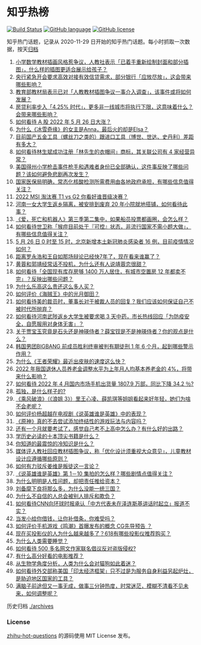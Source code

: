 # 知乎热榜
[![Build Status](https://github.com/ToWeLong/zhihu-hot-questions/workflows/CI/badge.svg)](https://github.com/ToWeLong/zhihu-hot-questions/actions)
[![GitHub language](https://img.shields.io/badge/language-golang-orange.svg)](https://golang.org/)
[![GitHub license](https://img.shields.io/github/license/ToWeLong/zhihu-hot-questions)](https://github.com/ToWeLong/zhihu-hot-questions/blob/main/LICENSE)

知乎热门话题，记录从 2020-11-29 日开始的知乎热门话题。每小时抓取一次数据，按天[归档](./archives)

<!-- BEGIN -->

1. [小学数学教材插画风格惹争议，人教社表示「已着手重新绘制封面和部分插图」，什么样的插图更适合展示给孩子？](https://www.zhihu.com/question/534170710)
1. [央行紧急开会要求高效对接有效信贷需求，部分银行「应放尽放」，这会带来哪些影响？](https://www.zhihu.com/question/534538753)
1. [教育部教材局表示已对「人教教材插图争议一事介入调查」，该事件或将如何发展？](https://www.zhihu.com/question/534638026)
1. [房贷利率步入「4.25% 时代」，更多非一线城市将执行下限，这意味着什么？会带来哪些影响？](https://www.zhihu.com/question/534259251)
1. [如何看待 A 股 2022 年 5 月 26 日大涨？](https://www.zhihu.com/question/534660175)
1. [为什么《冰雪奇缘》的女主是Anna，最后火的却是Elsa？](https://www.zhihu.com/question/361926542)
1. [目前国产五金工具（螺丝刀之类的）跟进口工具（博世、世达、史丹利）差距有多大？](https://www.zhihu.com/question/367008976)
1. [如何看待林生斌成功注册「林先生的衣帽间」商标，其关联公司有 4 家经营异常？](https://www.zhihu.com/question/534459512)
1. [美国得州小学枪击事件枪手和遇难者身份已全部确认，这件事反映了哪些问题？该如何避免悲剧再次发生？](https://www.zhihu.com/question/534607678)
1. [国家医保局明确，常态化核酸检测所需费用由各地政府承担，有哪些信息值得关注？](https://www.zhihu.com/question/534674712)
1. [2022 MSI 淘汰赛 T1 vs G2 你看好谁晋级决赛？](https://www.zhihu.com/question/534512359)
1. [河南一女大学生返乡隔离，被安排到废弃 20 年小院就地搭铺，如何看待此事？](https://www.zhihu.com/question/534445187)
1. [《爱，死亡和机器人》第三季第二集中，如果船员投票都画圈，会怎么样？](https://www.zhihu.com/question/534025412)
1. [如何看待世卫称「猴痘目前处于『可控』状态，非流行国家不需小题大做」，有哪些信息值得关注？](https://www.zhihu.com/question/534602685)
1. [5 月 26 日 0 时至 15 时，北京新增本土新冠肺炎感染者 16 例，目前疫情情况如何？](https://www.zhihu.com/question/534672196)
1. [距离罗永浩和王自如那场辩论已经快7年了，现在看来谁赢了？](https://www.zhihu.com/question/466827720)
1. [黄蓉和郭靖经常话不投机，为什么还有人说靖蓉恋很甜？](https://www.zhihu.com/question/425428449)
1. [如何看待「全国现有库存房够 1400 万人居住，有城市空置房 12 年都卖不完」？反映出哪些问题？](https://www.zhihu.com/question/534373440)
1. [为什么乐高这么贵还这么多人买？](https://www.zhihu.com/question/431407626)
1. [如何评价《海贼王》中的光月御田？](https://www.zhihu.com/question/352992835)
1. [如何看待美的裁员时，董事长对于被裁人员的回复？我们应该如何保证自己不被时代所抛弃？](https://www.zhihu.com/question/533868451)
1. [如何看待河南武陟返乡大学生被要求喝 3 天中药，市长热线回应「为防疫安全，自愿服用对身体无害」？](https://www.zhihu.com/question/534661280)
1. [关于贾宝玉究竟是石头还是神瑛侍者？薛宝钗是不是神瑛侍者？你的观点是什么？](https://www.zhihu.com/question/533565229)
1. [韩国男团BIGBANG 前成员胜利终审被判有期徒刑 1 年 6 个月，起到哪些警示作用？](https://www.zhihu.com/question/534626190)
1. [为什么《王者荣耀》最近出皮肤的速度这么快？](https://www.zhihu.com/question/529802488)
1. [2022 年我国退休人员养老金调整水平为上年月人均基本养老金的 4%，将带来什么影响？](https://www.zhihu.com/question/534655808)
1. [如何看待 2022 年 4 月国内市场手机出货量 1807.9 万部，同比下降 34.2 ％?](https://www.zhihu.com/question/534467995)
1. [孤独，是什么样子的?](https://www.zhihu.com/question/534663945)
1. [《乘风破浪》（《浪姐 3》）里王心凌、薛凯琪等姐姐看起来好年轻，她们为啥不会老呢？](https://www.zhihu.com/question/534098742)
1. [如何评价杨超越在电视剧《说英雄谁是英雄》中的表现？](https://www.zhihu.com/question/534110784)
1. [《原神》真的不去尝试添加终结性的游戏玩法与内容吗？](https://www.zhihu.com/question/534066523)
1. [还有一个月就要考试了，感觉自己考不上高中怎么办？有什么好的出路？](https://www.zhihu.com/question/534695903)
1. [学历史必读的十本顶尖书籍是什么？](https://www.zhihu.com/question/491584840)
1. [你知道的最震惊的冷知识是什么？](https://www.zhihu.com/question/519996527)
1. [媒体评人教社回应教材插图争议，称「优化设计须重视大众意见」，儿童教材设计应遵循哪些原则？](https://www.zhihu.com/question/534707921)
1. [如何有力驳斥姜维是叛徒这一言论？](https://www.zhihu.com/question/534279431)
1. [《说英雄谁是英雄》第 1－10 集拍的怎么样？哪些剧情点值得关注？](https://www.zhihu.com/question/534216212)
1. [为什么明明是人性问题，却把责任推给资本？](https://www.zhihu.com/question/534028065)
1. [刘备麾下良将那么多，为什么没能一统三国？](https://www.zhihu.com/question/322645286)
1. [为什么不自信的人总会被别人排斥和欺负？](https://www.zhihu.com/question/32083094)
1. [如何看待CNN向环球时报承认「中方代表未在泽连斯基讲话时起立」报道不实？](https://www.zhihu.com/question/534636060)
1. [当发小给你借钱，让你补借条，你难受吗？](https://www.zhihu.com/question/534643803)
1. [如何评价手机游戏《鸣潮》首曝发布的概念 CG先导预告 ？](https://www.zhihu.com/question/534637231)
1. [现在买投影仪的人为什么越来越多了？618有哪些投影仪推荐购买？](https://www.zhihu.com/question/534549774)
1. [为什么人类需要睡觉？](https://www.zhihu.com/question/418342231)
1. [如何看待 500 多名网文作家联名倡议反对盗版侵权?](https://www.zhihu.com/question/534637384)
1. [有什么高分好看的电影推荐？](https://www.zhihu.com/question/342727398)
1. [从生物学角度分析，人类为什么会对猫狗如此着迷？](https://www.zhihu.com/question/532951749)
1. [如何看待外交部称美国「印太经济框架」只不过是为服务自身利益另起炉灶，是胁迫地区国家的工具？](https://www.zhihu.com/question/534630067)
1. [满脑子前途但又一事无成，做事三分钟热度，时常迷茫，模糊不清看不见未来，如何调整呢？](https://www.zhihu.com/question/534369777)

<!-- END -->

历史归档 [./archives](./archives)


### License
[zhihu-hot-questions](https://github.com/towelong/zhihu-hot-questions) 的源码使用 MIT License 发布。